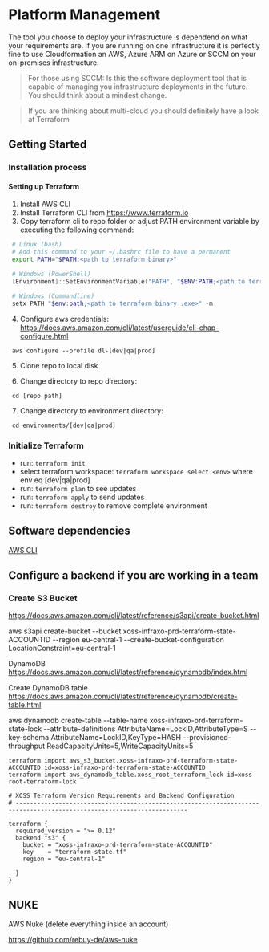 # Platform Management

The tool you choose to deploy your infrastructure is dependend on what your requirements are. 
If you are running on one infrastructure it is perfectly fine to use Cloudformation an AWS, Azure ARM on Azure or SCCM on your on-premises infrastructure.

> For those using SCCM: Is this the software deployment tool that is capable of managing you infrastructure deployments in the future. You should think about a mindest change.

> If you are thinking about multi-cloud you should definitely have a look at Terraform

## Getting Started

### Installation process

#### Setting up Terraform

1. Install AWS CLI
2. Install Terraform CLI from https://www.terraform.io
3. Copy terraform cli to repo folder or adjust PATH environment variable by executing the following command:

```bash
 # Linux (bash)
 # Add this command to your ~/.bashrc file to have a permanent
 export PATH="$PATH:<path to terraform binary>"
```

```PowerShell
 # Windows (PowerShell)
 [Environment]::SetEnvironmentVariable("PATH", "$ENV:PATH;<path to terraform binary .exe>", "USER")
```

```PowerShell
 # Windows (Commandline)
 setx PATH "$env:path;<path to terraform binary .exe>" -m
```

4. Configure aws credentials: https://docs.aws.amazon.com/cli/latest/userguide/cli-chap-configure.html

```
 aws configure --profile dl-[dev|qa|prod]
```

5. Clone repo to local disk
 
6. Change directory to repo directory:

```
 cd [repo path]
```

7. Change directory to environment directory:

```
 cd environments/[dev|qa|prod]
```

### Initialize Terraform

* run: `terraform init`
* select terraform workspace: `terraform workspace select <env>` where env eq [dev|qa|prod]
* run: `terraform plan` to see updates
* run: `terraform apply` to send updates
* run: `terraform destroy` to remove complete environment

## Software dependencies

[AWS CLI](https://aws.amazon.com/de/cli/)

## Configure a backend if you are working in a team

### Create S3 Bucket
https://docs.aws.amazon.com/cli/latest/reference/s3api/create-bucket.html

aws s3api create-bucket --bucket xoss-infraxo-prd-terraform-state-ACCOUNTID --region eu-central-1 --create-bucket-configuration LocationConstraint=eu-central-1

DynamoDB
https://docs.aws.amazon.com/cli/latest/reference/dynamodb/index.html

Create DynamoDB table
https://docs.aws.amazon.com/cli/latest/reference/dynamodb/create-table.html

aws dynamodb create-table --table-name xoss-infraxo-prd-terraform-state-lock --attribute-definitions AttributeName=LockID,AttributeType=S --key-schema AttributeName=LockID,KeyType=HASH --provisioned-throughput ReadCapacityUnits=5,WriteCapacityUnits=5

```
terraform import aws_s3_bucket.xoss-infraxo-prd-terraform-state-ACCOUNTID id=xoss-infraxo-prd-terraform-state-ACCOUNTID
terraform import aws_dynamodb_table.xoss_root_terraform_lock id=xoss-root-terraform-lock
```

```
# XOSS Terraform Version Requirements and Backend Configuration
# ----------------------------------------------------------------------------------------------------------------------

terraform {
  required_version = ">= 0.12"
  backend "s3" {
    bucket = "xoss-infraxo-prd-terraform-state-ACCOUNTID"
    key    = "terraform-state.tf"
    region = "eu-central-1"

  }
}
```

## NUKE

AWS Nuke (delete everything inside an account)

https://github.com/rebuy-de/aws-nuke